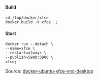 #### Build
```
cd /tmp/docker/xfce
docker build -t xfce .;
```

#### Start
```
docker run --detach \
--name=xfce \
--restart=always \
--publish=5900:5900 \
xfce;
```

Source: [docker-ubuntu-xfce-vnc-desktop](https://github.com/welkineins/docker-ubuntu-xfce-vnc-desktop)
